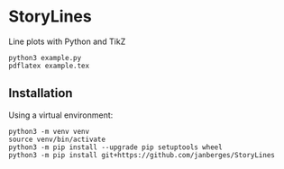 # StoryLines

Line plots with Python and TikZ

    python3 example.py
    pdflatex example.tex

## Installation

Using a virtual environment:

    python3 -m venv venv
    source venv/bin/activate
    python3 -m pip install --upgrade pip setuptools wheel
    python3 -m pip install git+https://github.com/janberges/StoryLines
